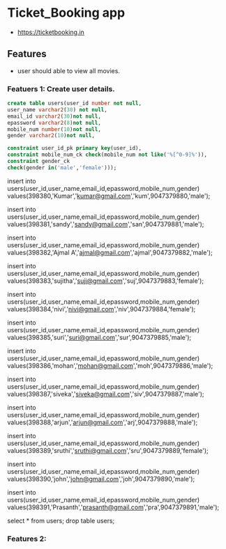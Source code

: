 # Ticket_Booking app

* https://ticketbooking.in

## Features

* user should able to view all movies.

### Featuers 1: Create user details.

```sql
create table users(user_id number not null,
user_name varchar2(30) not null,
email_id varchar2(30)not null,
epassword varchar2(8)not null,
mobile_num number(10)not null,
gender varchar2(10)not null,

constraint user_id_pk primary key(user_id),
constraint mobile_num_ck check(mobile_num not like('%[^0-9]%')),
constraint gender_ck 
check(gender in('male','female')));
```
insert into users(user_id,user_name,email_id,epassword,mobile_num,gender)
values(398380,'Kumar','kumar@gmail.com','kum',9047379880,'male');

insert into users(user_id,user_name,email_id,epassword,mobile_num,gender)
values(398381,'sandy','sandy@gmail.com','san',9047379881,'male');

insert into users(user_id,user_name,email_id,epassword,mobile_num,gender)
values(398382,'Ajmal A','ajmal@gmail.com','ajmal',9047379882,'male');

insert into users(user_id,user_name,email_id,epassword,mobile_num,gender)
values(398383,'sujitha','suji@gmail.com','suj',9047379883,'female');

insert into users(user_id,user_name,email_id,epassword,mobile_num,gender)
values(398384,'nivi','nivi@gmail.com','niv',9047379884,'female');

insert into users(user_id,user_name,email_id,epassword,mobile_num,gender)
values(398385,'suri','suri@gmail.com','sur',9047379885,'male');

insert into users(user_id,user_name,email_id,epassword,mobile_num,gender)
values(398386,'mohan','mohan@gmail.com','moh',9047379886,'male');

insert into users(user_id,user_name,email_id,epassword,mobile_num,gender)
values(398387,'siveka','siveka@gmail.com','siv',9047379887,'male');

insert into users(user_id,user_name,email_id,epassword,mobile_num,gender)
values(398388,'arjun','arjun@gmail.com','arj',9047379888,'male');

insert into users(user_id,user_name,email_id,epassword,mobile_num,gender)
values(398389,'sruthi','sruthi@gmail.com','sru',9047379889,'female');

insert into users(user_id,user_name,email_id,epassword,mobile_num,gender)
values(398390,'john','john@gmail.com','joh',9047379890,'male');

insert into users(user_id,user_name,email_id,epassword,mobile_num,gender)
values(398391,'Prasanth','prasanth@gmail.com','pra',9047379891,'male');

select * from users;
drop table users;

### Features 2: 
